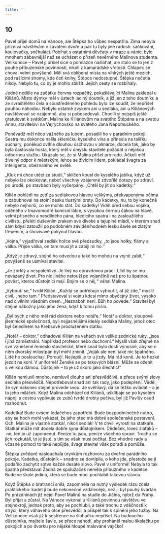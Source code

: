 ```yaml
---
title: ''
---
```


## 10

Pavel přijel domů na Vánoce, ale Štěpka ho vůbec nespatřila. Zima nebyla příznivá návštěvám v zavátém dvoře a pak tu byly jiné radosti: sáňkování, koulovačky, sněhuláci. Pobíhat s ostatními děvčaty v mraze a vánici bylo mnohem zábavnější než se ucházet o přízeň nevěrného Malinova studenta. Velikonoce – Pavel jí přišel sice o pomlázce našlohat, ale stalo se to jen z pouhé příbuzenské povinnosti, nikoli z kamarádské vřelosti. Chlapec se choval velmi povýšeně. Měl svá oblíbená místa na vlhkých ještě mezích, pod rašícími stromy, kde četl knihy, Štěpce nedostupné. Štěpka nečetla nikdy. Nebylo tu, co by je mohlo sblížit. Jejich cesty se rozbíhaly.

Jedné neděle na začátku června rozpačitý, pokašlávající Malina zaklepal u Kiliánů. Místo dýmky měl v ústech laciný doutník, a již jen z toho doutníku a ze svraštělého čela a soustředěného pohledu bylo lze soudit, že nepřišel pouhou náhodou. Nebylo ostatně zvykem ani u sedláka, ani u Kiliánových navštěvovat se vzájemně, aby si pobesedovali. Chodili si nejspíš ještě gratulovat k svátkům, Malina ke Kiliánovům na svatého Štěpána a na svatou Annu, stavitelovi na Vejrychovsko na svatého Jana Nepomuckého.

Poněvadž měl něco vážného za lubem, posadili ho v parádním pokoji. Sestra mu dokonce nalila skleničku kyselého vína a přinesla na talířku suchary, poněkud ovlhlé dlouhou úschovou v almárce, docela tak, jako by byla častovala hosta, který měl v úmyslu stavitele požádat o nějakou odbornou službu. Ukázalo se, že si Malina přišel pro radu. Ačkoli měl živelný odpor k městským, lehce se živícím lidem, pokládal švagra za inteligenta, obeznalého ve světě.

„Kluk mi chce utéci ze studií,“ sklíčen kousl do kyselého jablka, když už nebylo lze okolkovat, neboť všechny vzájemné zdvořilé dotazy po zdraví, po úrodě, po stavbách byly vyčerpány. „Chtěl by jít do kadetky.“

Kilián pohlédl na zeď za sedlákovou hlavou velikýma, překvapenýma očima a zabubnoval na stolní desku tlustými prsty. Do kadetky, nu, to by konečně nebylo nejhorší, co se mohlo stát. Do kadetky! Viděl před sebou vojáka, oděného v tmavomodré komisní látce, s vysokou černou čákou na hlavě, velmi přísného a nesdílného pána, hledícího spatra i na zasloužilého civilistu, přelétl duševním zrakem své divoké a tajuplné mládí, v kterém snad sám kdysi zatoužil po podobném záviděníhodném lesku šavle se zlatým třepením, a shovívavě pokynul hlavou.

„Vojna,“ vyjadřoval sedlák hořce své předsudky, „to jsou holky, flámy a válka. Přijde válka, on tam musí jít a zabijí mi ho.“

„Když je zdravý, stejně ho odvedou a také ho mohou na vojně zabít,“ povýšeně se usmíval stavitel.

„Je zbrklý a nespolehlivý. Je líný na opravdovou práci. Líbil by se mu nevázaný život. Pro nic jiného netouží po vojančině než pro tu špatnou pověst, kterou důstojníci mají. Bojím se o něj,“ váhal Malina.

„Vybouří se,“ tvrdil Kilián. „Každý se potřebuje vybouřit, ať již zde,“ myslil civil, „nebo tam.“ Představoval si vojnu kdesi mimo obyčejný život, vysoko nad civilním všedním dnem. „Neznaboh není. Bůh ho povede.“ Stavitel byl stejně nábožný jako jeho žena, když k tomu přišlo.

„Byl bych z něho měl rád doktora nebo notáře.“ Notář a doktor, sloupové jilemnické společnosti, byli nejjasnějšími ideály sedláka Maliny, jehož otec byl čeledínem na Krebsově prodluženém statku.

„Notář – doktor,“ odhadoval Kilián na vahách své veliké zednické ruky, „jsou i jiná zaměstnání. Například profesor nebo duchovní.“ Myslil však zřejmě na své vznešené řemeslo stavitelské, které snad bylo dosti výnosné, aby se o něm dvorský milostpán byl mohl zmínit. „Voják ale není také nic špatného. Lidé ho poslouchají. Poroučí. Nejlepší je to u jízdy. Má rád koně. Je to hezké jezdit na koni. V uniformě! Ženské se po takových blázní. Může se oženit s velikou dámou. Důstojník – to je už skoro jako šlechtic!“

Kilián nemluvil mnoho, nemluvil dlouho ani přesvědčivě, a přece svými slovy sedláka přesvědčil. Nepotřeboval snad ani tak rady, jako podepření. Věděl, že syn nakonec stejně provede svou. Je svéhlavý, dá se těžko ovládat – a je to jeho miláček. Když Malina odcházel od Kiliánů, ušklíbaje se po kyselém nápoji a cestou vyplivuje ze zubů tvrdé drobty pečiva, byl již Pavlův osud rozhodnut.

Kadetka! Bude ovšem ledačehos zapotřebí. Bude bezpodmínečně nutno, aby se hoch mohl vykázat, že jeho otec má dobré společenské postavení. Och, Malina je vlastně statkář, nikoli sedlák! V té chvíli vyrostl na statkáře. Statkář může mít docela dobře syna důstojníkem. Dědeček, lovec zlaťáků – ne, ten je už zapomenut. Peníze tu jsou, peníze všechno spraví. Trochu se jich rozkutálí, to je jisté, s tím se však musí počítat. Bez vhodné rady a včasné pomoci to také nepůjde, švagr stavitel však poradí a pomůže.

Štěpka zvědavě naslouchala úryvkům rozhovoru za dveřmi parádního pokoje. Kadetka, důstojník – snadno se dovtípila, o koho jde, přestože se jí podařilo zachytit sotva každé desáté slovo. Pavel v uniformě! Nebyla to tak špatná představa! Žádná ze spolužaček neměla příbuzného v kadetce. Bude ve škole jediná, která se bude moci pochlubit takovou slávou.

Když Štěpka o bratranci snila, zapomněla na nutný výsledek rázu zcela praktického: kadet jí bude nekonečně vzdálenější, než jí byl pouhý kvartán. Po prázdninách již nejel Pavel Malinů na studie do Jičína, nýbrž do Prahy. Byl přijat a zůstal. Na Vánoce vykonal u Kiliánů povinnou návštěvu ve stejnokroji, jednak proto, aby se pochlubil, a také trochu z vděčnosti k strýci, který váhavého otce přesvědčil a přispěl tak k splnění jeho tužby. Na Velikonoce však již k sestřence na šlohačku nepřišel. Na budoucího důstojníka, majitele šavle, se přece nehodí, aby proháněl malou školačku po pokojích a po dvorku pro nějaké hloupé malované vajíčko!
